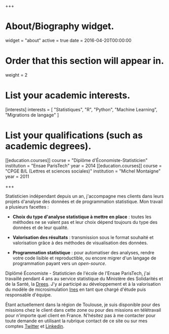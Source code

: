 +++
# About/Biography widget.
widget = "about"
active = true
date = 2016-04-20T00:00:00

# Order that this section will appear in.
weight = 2

# List your academic interests.
[interests]
  interests = [
    "Statistiques",
    "R",
    "Python",
    "Machine Learning",
    "Migrations de langage"
  ]

# List your qualifications (such as academic degrees).
[[education.courses]]
  course = "Diplôme d'Économiste-Statisticien"
  institution = "Ensae ParisTech"
  year = 2014
[[education.courses]]
  course = "CPGE B/L (Lettres et sciences sociales)"
  institution = "Michel Montaigne"
  year = 2011

 
+++

Statisticien indépendant depuis un an, j'accompagne mes clients dans leurs projets d'analyse des données et de programmation statistique. Mon travail a plusieurs facettes :  
  
* **Choix du type d'analyse statistique à mettre en place** : toutes les méthodes ne se valent pas et leur choix dépend toujours du type des données et de leur qualité.   
  
* **Valorisation des résultats** : transmission sous le format souhaité et valorisation grâce à des méthodes de visualisation des données.  
  
* **Programmation statistique** : pour automatiser des analyses, rendre votre code lisible et reproductible, ou encore migrer d'un langage de programmation payant vers un *open-source*.  
  
Diplômé Économiste - Statisticien de l'école de l'Ensae ParisTech, j'ai travaillé pendant 4 ans au service statistique du Ministère des Solidarités et de la Santé, la [Drees](https://drees.solidarites-sante.gouv.fr/etudes-et-statistiques/). J'y ai participé au développement et à la valorisation du modèle de microsimulation [Ines](https://www.insee.fr/fr/information/2021951) en tant que chargé d'étude puis responsable d'équipe.  
  
Étant actuellement dans la région de Toulouse, je suis disponible pour des missions chez le client dans cette zone ou pour des missions en télétravail pour n'importe quel client en France. N'hésitez pas à me contacter pour toute demande en utilisant la rubrique contact de ce site ou sur mes comptes [Twitter](https://twitter.com/AntoineSyr) et [Linkedin](https://www.linkedin.com/in/antoine-sireyjol-5224a3129/).
